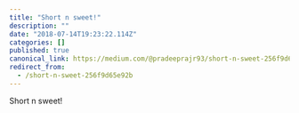 ```yaml
---
title: "Short n sweet!"
description: ""
date: "2018-07-14T19:23:22.114Z"
categories: []
published: true
canonical_link: https://medium.com/@pradeeprajr93/short-n-sweet-256f9d65e92b
redirect_from:
  - /short-n-sweet-256f9d65e92b
---
```


Short n sweet!
